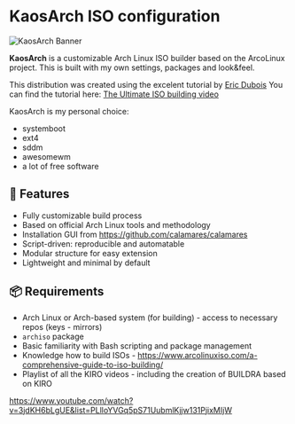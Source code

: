 # KaosArch ISO configuration

![KaosArch Banner](KaosArch-Banner.png)

**KaosArch** is a customizable Arch Linux ISO builder based on the ArcoLinux project.
This is built with my own settings, packages and look&feel.

This distribution was created using the excelent tutorial by [Eric Dubois](https://www.youtube.com/@ErikDubois)
You can find the tutorial here: [The Ultimate ISO building video](https://youtu.be/3jdKH6bLgUE)

KaosArch is my personal choice:

- systemboot
- ext4
- sddm
- awesomewm
- a lot of free software

## 🚀 Features

- Fully customizable build process
- Based on official Arch Linux tools and methodology
- Installation GUI from https://github.com/calamares/calamares
- Script-driven: reproducible and automatable
- Modular structure for easy extension
- Lightweight and minimal by default

## 📦 Requirements

- Arch Linux or Arch-based system (for building) - access to necessary repos (keys - mirrors)
- `archiso` package
- Basic familiarity with Bash scripting and package management
- Knowledge how to build ISOs - https://www.arcolinuxiso.com/a-comprehensive-guide-to-iso-building/
- Playlist of all the KIRO videos - including the creation of BUILDRA based on KIRO

https://www.youtube.com/watch?v=3jdKH6bLgUE&list=PLlloYVGq5pS71UubmlKjjw131PjixMIjW
